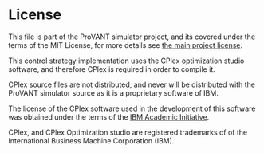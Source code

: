 # License

This file is part of the ProVANT simulator project, and its covered under the terms of the MIT License, for more details see [the main project license](https://github.com/Guiraffo/ProVANT-Simulator/blob/master/LICENSE.md).

This control strategy implementation uses the CPlex optimization studio
software, and therefore CPlex is required in order to compile it.

CPlex source files are not distributed, and never will be distributed with the
ProVANT simulator source as it is a proprietary software of IBM.

The license of the CPlex software used in the development of this software
was obtained under the terms of the [IBM Academic Initiative](https://www.ibm.com/academic/home).

CPlex, and CPlex Optimization studio are registered trademarks of of the
International Business Machine Corporation (IBM).

